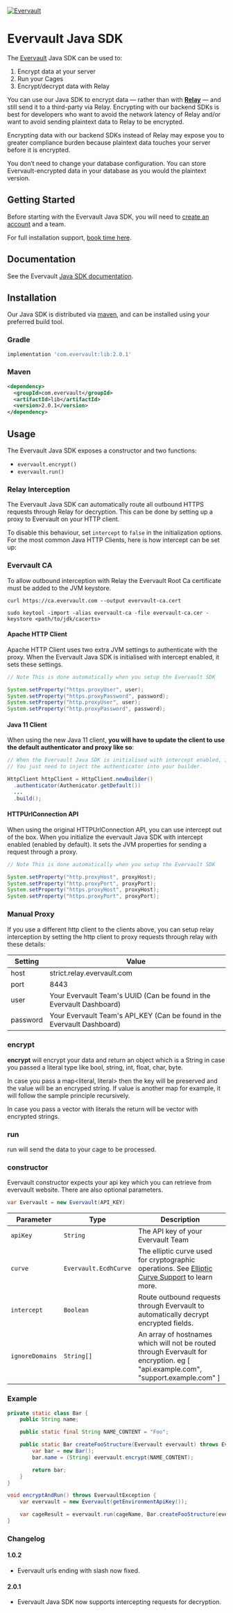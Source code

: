 [![Evervault](https://evervault.com/evervault.svg)](https://evervault.com/)

# Evervault Java SDK

The [Evervault](https://evervault.com) Java SDK can be used to:

1. Encrypt data at your server
2. Run your Cages
3. Encrypt/decrypt data with Relay

You can use our Java SDK to encrypt data — rather than with **[Relay](/concepts/relay/overview)** — and still send it to a third-party via Relay. Encrypting with our backend SDKs is best for developers who want to avoid the network latency of Relay and/or want to avoid sending plaintext data to Relay to be encrypted.

Encrypting data with our backend SDKs instead of Relay may expose you to greater compliance burden because plaintext data touches your server before it is encrypted.

You don’t need to change your database configuration. You can store Evervault-encrypted data in your database as you would the plaintext version.

## Getting Started

Before starting with the Evervault Java SDK, you will need to [create an account](https://app.evervault.com/register) and a team.

For full installation support, [book time here](https://calendly.com/evervault/cages-onboarding).

## Documentation

See the Evervault [Java SDK documentation](https://docs.evervault.com/reference/java-sdk).

## Installation

Our Java SDK is distributed via [maven](https://search.maven.org/artifact/com.evervault/lib), and can be installed using your preferred build tool.

### Gradle
```sh
implementation 'com.evervault:lib:2.0.1'
```

### Maven
```xml
<dependency>
  <groupId>com.evervault</groupId>
  <artifactId>lib</artifactId>
  <version>2.0.1</version>
</dependency>
```

## Usage

The Evervault Java SDK exposes a constructor and two functions:

* `evervault.encrypt()`
* `evervault.run()`

### Relay Interception

The Evervault Java SDK can automatically route all outbound HTTPS requests through Relay for decryption. This can be done by setting up a proxy to Evervault on your HTTP client.

To disable this behaviour, set `intercept` to `false` in the initialization options. For the most common Java HTTP Clients, here is how intercept can be set up:

### Evervault CA
To allow outbound interception with Relay the Evervault Root Ca certificate must be added to the JVM keystore.
```
curl https://ca.evervault.com --output evervault-ca.cert
```
```
sudo keytool -import -alias evervault-ca -file evervault-ca.cer -keystore <path/to/jdk/cacerts>
```

#### Apache HTTP Client

Apache HTTP Client uses two extra JVM settings to authenticate with the proxy. When the Evervault Java SDK is initialised with intercept enabled, it sets these settings.

```java
// Note This is done automatically when you setup the Evervault SDK

System.setProperty("https.proxyUser", user);
System.setProperty("https.proxyPassword", password);
System.setProperty("http.proxyUser", user);
System.setProperty("http.proxyPassword", password);
```

#### Java 11 Client

When using the new Java 11 client, **you will have to update the client to use the default authenticator and proxy like so**:

```java
// When the Evervault Java SDK is initialised with intercept enabled, it's set's the default authenticator and proxy.
// You just need to inject the authenticator into your builder.

HttpClient httpClient = HttpClient.newBuilder()
  .authenticator(Authenicator.getDefault())
  ...
  .build();
```

#### HTTPUrlConnection API

When using the original HTTPUrlConnection API, you can use intercept out of the box. When you initialize the evervault Java SDK with intercept enabled (enabled by default). It sets the JVM properties for sending a request through a proxy.

```java
// Note This is done automatically when you setup the Evervault SDK

System.setProperty("http.proxyHost", proxyHost);
System.setProperty("http.proxyPort", proxyPort);
System.setProperty("https.proxyHost", proxyHost);
System.setProperty("https.proxyPort", proxyPort);
```

### Manual Proxy

If you use a different http client to the clients above, you can setup relay interception by setting the http client to proxy requests through relay with these details:

| Setting   | Value                                                                   |
|-----------|-------------------------------------------------------------------------|
| host      | strict.relay.evervault.com                                              |
| port      | 8443                                                                    |
| user      | Your Evervault Team's UUID (Can be found in the Evervault Dashboard)    |
| password  | Your Evervault Team's API_KEY (Can be found in the Evervault Dashboard) |

### encrypt

**encrypt** will encrypt your data and return an object which is a String in case you passed a literal type like bool, string, int, float, char, byte. 

In case you pass a map<literal, literal> then the key will be preserved and the value will be an encryped string. If value is another map for example, it will follow the sample principle recursively.

In case you pass a vector with literals the return will be vector with encrypted strings. 

### run

run will send the data to your cage to be processed.

### constructor

Evervault constructor expects your api key which you can retrieve from evervault website. There are also optional parameters.

```java
var Evervault = new Evervault(API_KEY)
```

| Parameter        | Type                         | Description                                                                                                                          |
| ---------------- | ---------------------------- | ------------------------------------------------------------------------------------------------------------------------------------ |
| `apiKey`         | `String`                     | The API key of your Evervault Team                                                                                                   |
| `curve`          | `Evervault.EcdhCurve`        | The elliptic curve used for cryptographic operations. See [Elliptic Curve Support](/reference/elliptic-curve-support) to learn more. |
| `intercept`      | `Boolean`                    | Route outbound requests through Evervault to automatically decrypt encrypted fields.                                                 |
| `ignoreDomains`  | `String[]`                   | An array of hostnames which will not be routed through Evervault for encryption. eg [ "api.example.com", "support.example.com" ]        |


### Example
```java
private static class Bar {
    public String name;

    public static final String NAME_CONTENT = "Foo";

    public static Bar createFooStructure(Evervault evervault) throws EvervaultException {
        var bar = new Bar();
        bar.name = (String) evervault.encrypt(NAME_CONTENT);

        return bar;
    }
}

void encryptAndRun() throws EvervaultException {
    var evervault = new Evervault(getEnvironmentApiKey());

    var cageResult = evervault.run(cageName, Bar.createFooStructure(evervault), false, null);
}
```

### Changelog

#### 1.0.2

* Evervault urls ending with slash now fixed.

#### 2.0.1

* Evervault Java SDK now supports intercepting requests for decryption.

